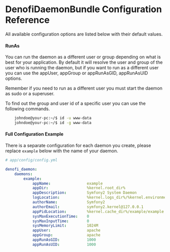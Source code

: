 DenofiDaemonBundle Configuration Reference
=============================================

All available configuration options are listed below with their default values.

#### RunAs
You can run the daemon as a different user or group depending on what is best for your application.
By default it will resolve the user and group of the user who is running the daemon,
but if you want to run as a different user you can use the appUser, appGroup or appRunAsGID, appRunAsUID options.

Remember if you need to run as a different user you must start the daemon as sudo or a superuser.

To find out the group and user id of a specific user you can use the following commands.

``` bash
    johndoe@your-pc:~/$ id -u www-data
    johndoe@your-pc:~/$ id -g www-data
```


#### Full Configuration Example

There is a separate configuration for each daemon you create,
please replace `example` below with the name of your daemon.

``` yaml
# app/config/config.yml

denofi_daemon:
    daemons:
        example:                                                                #Replace with the name of your daemon
            appName:                example
            appDir:                 %kernel.root_dir%
            appDescription:         Symfony2 System Daemon
            logLocation:            %kernel.logs_dir%/%kernel.environment%.example.log
            authorName:             Symfony2
            authorEmail:            symfony2.kernel@127.0.0.1
            appPidLocation:         %kernel.cache_dir%/example/example.daemon.pid
            sysMaxExecutionTime:    0
            sysMaxInputTime:        0
            sysMemoryLimit:         1024M
            appUser:                apache
            appGroup:               apache
            appRunAsGID:            1000
            appRunAsUID:            1000
```






